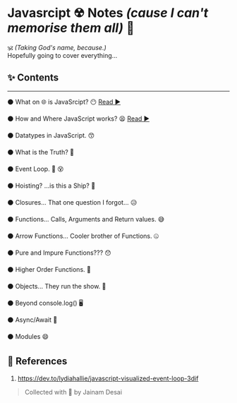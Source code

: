 # Javasrcipt ☢ Notes _(cause I can't memorise them all)_ 🥴

🕉 _(Taking God's name, because.)_  
Hopefully going to cover everything...

## ✨ Contents

---

⚫ What on 🌐 is JavaSrcipt? 😶 [ Read ▶ ](/notes/what-is-javascript.md)

⚫ How and Where JavaScript works? 😫 [ Read ▶ ](notes\how-and-where-is-javascript.md)

⚫ Datatypes in JavaScript. 😙

⚫ What is the Truth? 🤥

⚫ Event Loop. 🔁 😵

⚫ Hoisting? ...is this a Ship? 🤨

⚫ Closures... That one question I forgot... 😥

⚫ Functions... Calls, Arguments and Return values. 😅

⚫ Arrow Functions... Cooler brother of Functions. 🤐

⚫ Pure and Impure Functions??? 😯

⚫ Higher Order Functions. 🤔

⚫ Objects... They run the show. 🤗

⚫ Beyond console.log() 🖥️

⚫ Async/Await 🤯

⚫ Modules 😄

## 🚀 References

1.  https://dev.to/lydiahallie/javascript-visualized-event-loop-3dif

> Collected with 🖤 by Jainam Desai
